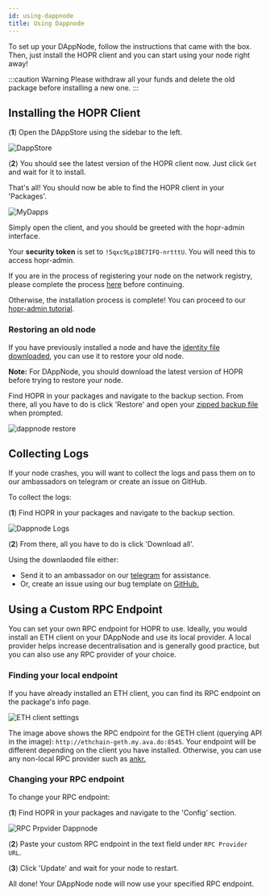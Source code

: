 ```yaml
---
id: using-dappnode
title: Using Dappnode
---
```


To set up your DAppNode, follow the instructions that came with the box. Then, just install the HOPR client and you can start using your node right away!

:::caution Warning
Please withdraw all your funds and delete the old package before installing a new one.
:::

## Installing the HOPR Client

(**1**) Open the DAppStore using the sidebar to the left.

![DappStore](/img/node/DappStore-NR-1.png)

(**2**) You should see the latest version of the HOPR client now. Just click `Get` and wait for it to install.

That's all! You should now be able to find the HOPR client in your 'Packages'.

![MyDapps](/img/node/Dappnode-2.png)

Simply open the client, and you should be greeted with the hopr-admin interface.

Your **security token** is set to `!5qxc9Lp1BE7IFQ-nrtttU`. You will need this to access hopr-admin.

If you are in the process of registering your node on the network registry, please complete the process [here](./network-registry-tutorial.md) before continuing.

Otherwise, the installation process is complete! You can proceed to our [hopr-admin tutorial](using-hopr-admin).

### Restoring an old node

If you have previously installed a node and have the [identity file downloaded](using-hopr-admin#backing-up-your-identity-file), you can use it to restore your old node.

**Note:** For DAppNode, you should download the latest version of HOPR before trying to restore your node.

Find HOPR in your packages and navigate to the backup section. From there, all you have to do is click 'Restore' and open your [zipped backup file](using-hopr-admin#backing-up-your-identity-file) when prompted.

![dappnode restore](/img/node/dappnode-backup.png)

## Collecting Logs

If your node crashes, you will want to collect the logs and pass them on to our ambassadors on telegram or create an issue on GitHub.

To collect the logs:

(**1**) Find HOPR in your packages and navigate to the backup section.

![Dappnode Logs](/img/node/Dappnode-logs.png)

(**2**) From there, all you have to do is click 'Download all'.

Using the downlaoded file either:

- Send it to an ambassador on our [telegram](https://t.me/hoprnet) for assistance.
- Or, create an issue using our bug template on [GitHub.](https://github.com/hoprnet/hoprnet/issues)

## Using a Custom RPC Endpoint

You can set your own RPC endpoint for HOPR to use. Ideally, you would install an ETH client on your DAppNode and use its local provider. A local provider helps increase decentralisation and is generally good practice, but you can also use any RPC provider of your choice.

### Finding your local endpoint

If you have already installed an ETH client, you can find its RPC endpoint on the package's info page.

![ETH client settings](/img/node/RPC-endpoint-Dappnode.png)

The image above shows the RPC endpoint for the GETH client (querying API in the image): `http://ethchain-geth.my.ava.do:8545`. Your endpoint will be different depending on the client you have installed. Otherwise, you can use any non-local RPC provider such as [ankr.](https://www.ankr.com/)

### Changing your RPC endpoint

To change your RPC endpoint:

(**1**) Find HOPR in your packages and navigate to the 'Config' section.

![RPC Prpvider Dappnode](/img/node/HOPR-provider-Dappnode.png)

(**2**) Paste your custom RPC endpoint in the text field under `RPC Provider URL`.

(**3**) Click 'Update' and wait for your node to restart.

All done! Your DAppNode node will now use your specified RPC endpoint.
